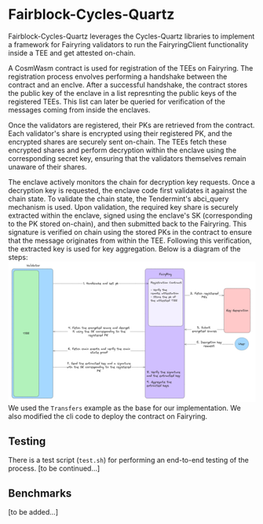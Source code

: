 # Fairblock-Cycles-Quartz

Fairblock-Cycles-Quartz leverages the Cycles-Quartz libraries to implement a framework for Fairyring validators to run the FairyringClient functionality inside a TEE and get attested on-chain.

A CosmWasm contract is used for registration of the TEEs on Fairyring. The registration process envolves performing a handshake between the contract and an enclve. After a successful handshake, the contract stores the public key of the enclave in a list represnting the public keys of the registered TEEs. This list can later be queried for verification of the messages coming from inside the enclaves.

Once the validators are registered, their PKs are retrieved from the contract. Each validator's share is encrypted using their registered PK, and the encrypted shares are securely sent on-chain. The TEEs fetch these encrypted shares and perform decryption within the enclave using the corresponding secret key, ensuring that the validators themselves remain unaware of their shares.

The enclave actively monitors the chain for decryption key requests. Once a decryption key is requested, the enclave code first validates it against the chain state. To validate the chain state, the Tendermint's abci_query mechanism is used. Upon validation, the required key share is securely extracted within the enclave, signed using the enclave's SK (corresponding to the PK stored on-chain), and then submitted back to the Fairyring. This signature is verified on chain using the stored PKs in the contract to ensure that the message originates from within the TEE. Following this verification, the extracted key is used for key aggregation.
Below is a diagram of the steps:
![Fairblock-Cycles-Quartz](./cycles.png)
We used the `Transfers` example as the base for our implementation. We also modified the cli code to deploy the contract on Fairyring.

## Testing
There is a test script (`test.sh`) for performing an end-to-end testing of the process. 
[to be continued...]

## Benchmarks
[to be added...]